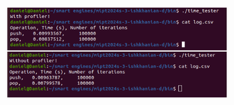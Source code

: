 ![timer1.png](https://github.com/Danchess17/mipt2024s-3-ishkhanian-d/blob/main/png/timer1.png)
![timer2.png](https://github.com/Danchess17/mipt2024s-3-ishkhanian-d/blob/main/png/timer2.png)